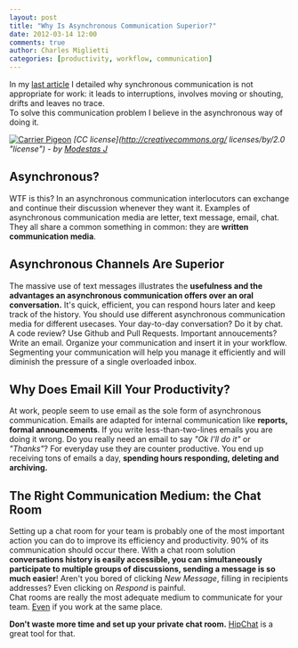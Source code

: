 ```yaml
---
layout: post
title: "Why Is Asynchronous Communication Superior?"
date: 2012-03-14 12:00
comments: true
author: Charles Miglietti
categories: [productivity, workflow, communication]
---
```


In my [last article](http://needforair.com/why-you-shouldnt-use-synchronous-communicatio-70441 "last article") 
I detailed why synchronous communication is not
appropriate for work: it leads to interruptions, involves moving or
shouting, drifts and leaves no trace.  
To solve this communication problem I believe in the asynchronous way of
doing it.  


[![Carrier Pigeon](http://farm7.staticflickr.com/6052/6370949347_a66d54d217_m.jpg)](http://www.flickr.com/photos/68346521@N08/6370949347/)
*[CC license](http://creativecommons.org/ licenses/by/2.0 "license") - by [Modestas J](http://www.flickr.com/photos/68346521@N08/ "Author")*


## Asynchronous?  

WTF is this? In an asynchronous communication
interlocutors can exchange and continue their discussion
whenever they want it. Examples of
asynchronous communication media are letter, text message, email,
chat. They all share a common something in common: they are **written communication
media**.  

## Asynchronous Channels Are Superior 

The massive use of text messages illustrates the **usefulness and the
advantages an asynchronous communication offers over an oral conversation.**
It's quick, efficient, you can respond hours later and  keep track of the history. 
You should use different asynchronous communication media for different usecases. Your day-to-day conversation?
Do it by chat. A code review? Use Github and Pull Requests. Important annoucements? Write an email. Organize 
your communication and insert it in your workflow. Segmenting your communication will help you manage it efficiently
and will diminish the pressure of a single overloaded inbox.

## Why Does Email Kill Your Productivity?  

At work, people seem to use email as the sole form of asynchronous communication. Emails are adapted for
internal communication like **reports, formal announcements**. If you write less-than-two-lines emails 
you are doing it wrong. Do you really need an email to say *"Ok I'll do it"* or *"Thanks"*? 
For everyday use they are counter productive. You end up receiving tons
of emails a day, **spending hours responding, deleting and archiving.**

## The Right Communication Medium: the Chat Room  

Setting up a chat room for your team is probably one of the most important
action you can do to improve its efficiency and productivity. 
90% of its communication should occur there. With a chat room solution
**conversations history is easily accessible, you can simultaneously participate to
multiple groups of discussions, sending a message is so much easier**! Aren't you bored of 
clicking *New Message*, filling in recipients addresses? Even clicking on *Respond* 
is painful.  
Chat rooms are really the most adequate medium to communicate for your team. 
[Even](http://needforair.com/why-you-shouldnt-use-synchronous-communicatio-70441 "Previous post") 
if you work at the same place.  


**Don't waste more time and set up your private chat room.** 
[HipChat](http://www.hipchat.com "HipChat") is a great tool for that. 


